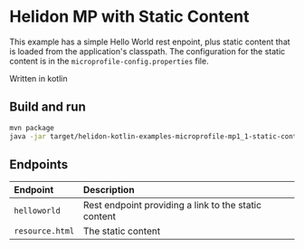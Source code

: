 # Helidon MP with Static Content

This example has a simple Hello World rest enpoint, plus
static content that is loaded from the application's classpath.
The configuration for the static content is in the
`microprofile-config.properties` file.

Written in kotlin

## Build and run

```bash
mvn package
java -jar target/helidon-kotlin-examples-microprofile-mp1_1-static-content.jar
```

## Endpoints

|Endpoint    |Description      |
|:-----------|:----------------|
|`helloworld`|Rest endpoint providing a link to the static content|
|`resource.html`|The static content|
